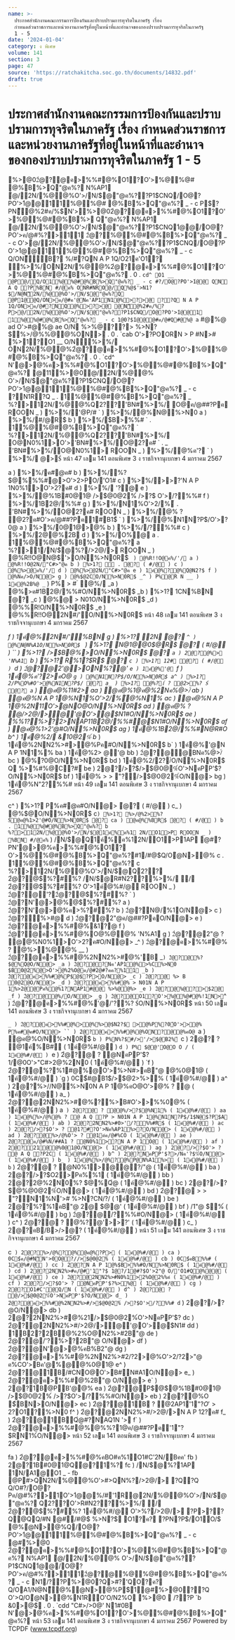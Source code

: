 ```yaml
---
name: >-
  ประกาศสำนักงานคณะกรรมการป้องกันและปราบปรามการทุจริตในภาครัฐ เรื่อง
  กำหนดส่วนราชการและหน่วยงานภาครัฐที่อยู่ในหน้าที่และอำนาจของกองปราบปรามการทุจริตในภาครัฐ
  1 - 5
date: '2024-01-04'
category: ง พิเศษ
volume: 141
section: 3
page: 47
source: 'https://ratchakitcha.soc.go.th/documents/14832.pdf'
draft: true
---
```


# ประกาศสำนักงานคณะกรรมการป้องกันและปราบปรามการทุจริตในภาครัฐ เรื่อง กำหนดส่วนราชการและหน่วยงานภาครัฐที่อยู่ในหน้าที่และอำนาจของกองปราบปรามการทุจริตในภาครัฐ 1 - 5

%>@02ํ@?@ค>%%#@%O1?O'>%@%@# @%B%>Q"@ค%? N%AP1 ํ@/2N/%@@%O'>/N/$@"@ค%??P1$CNQ/O@?PO'>1ํ@@11%@%@# @%B%>Q"@ค%? _ - c P$?PN็@%2#ค/%$N'>%>@02ํ@?@ค>%%#@%O1?O'>%@%@#@%B%> Q"@ค%? N%AP1 ํ@/2N/%@@%O'>/N/$@"@ค%??P1$CNQ1ํ@@/O@?PO'>ค/@#%?>11 2ํ@?%@%@#@%B%>Q"@ค%? _ - c O'>ํ@/2N/%@@%O'>/N/$@"@ค%??P1$CNQ/O@?P O'>1ํ@@11%@%@#@%B%>Q"@ค%? _ - c Q/ON็ัB? %/#?QN A P 1Q/O21ค'O1? %>%/ON2N/%@@%2ํ@?@ค>%%#@%O1?O'>%@%@#@%B%>Q"@ค%? . 0 . `cd^ O1 __ @Pํ@/Q/O1%@%@#@%B%>Q"@ค%? _ - c #?/O@?PO'>1ํ@@ QN A Q ?P%BN #/@ค% ONR#NROํ@/Q%@$'>N1?$/N@N็2N/%@@%O'>/N/$@"@ค%?Q @P1@ํ@Q/ON>ค/@#ค'@Nค'AP1N1@%>?>@ ??Q N A P 1Q/ON>ค/@#?NQ@%>?>@ @N็@%2#ค/%?P>ํ@/2N/%@@%O'>/N/$@"@ค%??P1$CNQ/O@?PO'>1ํ@@1 1%@%@#@%B%>Q"@ค%? _ - c 1@0?$1ํ@@@#ค/@#Q#@%@ a` #@%@ ad O'>#@%@ ae O/N %>%@??> %>N?$%>/@%%@@%ON> . 0 . `cab O'>?POORN > P #N># %>1?O1 __ O/N%>%/ ON2N/%@@%2ํ@?@ค>%%#@%O1?O'>%@%@#@%B%>Q"@ค%? . 0 . `cd^ N'@>@%ค>%%#@%O1?O'>%@%@#@%B%>Q"@ค%? @11%>@0ํ@/2N/%@@% O'>/N/$@"@ค%??P1$CNQ/O@?PO'>1ํ@@11%@%@#@%B%>Q"@ค%? _ - c ?N1R?Q _ . 1%@%@#@%B%>Q"@ค%? _ %?>12N/%@@%Q2??'BN#%>%/ O@ค/@##?Pค ROON _ ) %>%/'@P/# ` ) %>%/@%N@%>N0 a ) %>%/#/@R$ b ) %>%/$B>%%# ` . 1%@%@#@%B%>Q"@ค%? ` %?>12N/%@@%Q2??'BN#%>%/ O@N0%1>O'>'BN#%>%/O@2?ค# ` . _ 'BN#%>%/O@N0%1> ROON _ ) %>%/@%ค'? ` ) %>%/ @>$์ หน้า 47 เลม 141 ตอนพิเศษ 3 ง ราชกิจจานุเบกษา 4 มกราคม 2567

a ) %>%/ค#@ค# b ) %>%/%? $@%%%#@>O'>2>PO/'O1# c ) %>%/>>?'N A P 1N0%1>O'>2?ค# d ) %>%/ '?@ e ) %>%/@%1B#0@1@ />$@0@2%์ />?$ O'>/?%%# f ) %>%/1B2@/%%# g ) %>%/N1%O'>2/%์ ` . ` 'BN#%>%/O@2?ค# ROON _ ) %>%/@% ? @2?ค#O'>ค/@##?Pค1#B1$์ ` ) %>%/@%N1N?P$/O'>?0@ a ) %>%/0@1@>@% b ) %>%//?%%# c ) %>%/2@@%2B d ) %>%/O%@ a . 1%@%@#@%B%>Q"@ค%? a %?>1/N/$@%?/>2@/> ROON _ ) @%R!!O@N@$'>O/N%>N0R$ ` ) @%R!!O@ค%/'/ a ) @%R!!O@2N/"C#>"@ค b ) %>1?  . ํ@? ( #/@ ) c ) @%%>@ค%/'/ d ) @%%>@2N/"C#>"@ค e ) 1ค์@%?@%Qํ@N2?$ f ) @%Nค/>O/N@> g ) @%$@2CO/N%>N0R$ _^ ) P%@R N __ ) 1ค์@%2B%@ _` ) P% > # ์ ํ@%/ _a ) @%>ค#1B2@/%%#O/N%>N0R$ _b ) %>1? 1CN%BN ํ@? _c ) @%@ > N01O/N%>N0R$ _d ) @%%R!O/N%>N0R$ _e ) @%%R!!O@2N#/'O/N%>N0R$ หน้า 48 เลม 141 ตอนพิเศษ 3 ง ราชกิจจานุเบกษา 4 มกราคม 2567

_f ) 1ค์@%2N#/'%BN _g ) %>1? 2N ํ@? `^ ) @%N@N%A1O/N%>N0R$ `_ ) %>1? N@1@@0$@R$ ํ@? ( #/@ ) `` ) %>1? />$B@%>O/N%>N0R$ ํ@? `a ) 2@?@%> 'N%A1 `b ) %>1? R%1?$์R$ ํ@? `c ) %>1? 12# ํ@? ( #/@ ) `d ) 2ํ@?@2'@>ON%?@' `e ) 1ค์@%'@ `f ) 1ค์@%ค'?2>คO@ `g ) @%N1N?P$/O/N%>N0R$ a^ ) %>1? 2/P%O%#O'>@%N1N?P$/ ํ@? a_ ) %>1? @%?1์ ? @2>%? $์ ํ@? a` ) @ค@%11#2> aa ) @ค@%1@ค@%2Nค%@>/์ ab ) @ค@%N A P 1@%N1%O'>2/%์@%N1% ac ) @ค@%N A P 1@%2N11O'>ํ@NO@O/N%>N0R$ ad ) @ค@% ? @/>2@/>@'@O'>@$N1#O/N%>N0R$ ae ) %%1?%>?2>NAP11B2@/%%#@$N1#O/N%>N0R$ af ) @ค@%1>2'@#O/N%>N0R$ ag ) 1ค์@%1B2@/%%#N@R#O b^ ) 1ค์@%2/ &10@2%์ b_ ) 1ค์@%2NN2%>#>@%Pค#O/N%>N0R$ b` ) 1ค์@%'@N A P 1N1%% ba ) 1ค์@%2> @'@ bb ) 2ํ@?@@BNค%@>/์ bc ) @%?0@O/N%>N0R$ bd ) 1ค์@%2/2?/์O/N%>N0R$ Q %>%#%@C?#์ be ) 2@?/>?$/>$@0@%์O'>NคPP'$?O/N%>N0R$ bf ) 1ค์@% > > "?์/>$@0@2%์O/N@> bg ) 1ค์@%N"2?%%# หน้า 49 เลม 141 ตอนพิเศษ 3 ง ราชกิจจานุเบกษา 4 มกราคม 2567

c^ ) %>1? P%ค#@ค#O/N@> ํ@? ( #/@ ) c_ ) @%$@O/N%>N0R$ c` ) %>1? %>/@%2>%? $์@ค@%1>2'@#O/N%>N0R$ ํ@? ca ) @ค@%%BR$ ํ@? ( #/@ ) b . 1%@%@#@%B%>Q"@ค%? b %?>12N/%@@%O'>/N/$@1ค์%ค%1 2N/O1>P ROON _ ) %BN #/@ค% ` ) /N/$@Q1ค์%ค%12N/O1>P1AP @#?PN'@>@%ค>%%#@%O1? O'>%@%@#@%B%>Q"@ค%?#1/#@$Q/Oํ@N>@% c . 1%@%@#@%B%>Q"@ค%? c %?>12N/%@@%O'>/N/$@Q2?? 2ํ@?@$%?#%? /N/$@R#N2??%>%/ / 2ํ@?@$%?#%? O'>1ค์@%#/@ ROON _ ) 2ํ@?@'?2ํ@?@$%?#%? ` ) 2ํ@?N'@>@%@$%?#%? a ) 2ํ@?N'@>@%ค>%?#%? b ) 2ํ@?N@/%1O/N@> c ) 2ํ@?%>#@ d ) 2ํ@?@2"@ค/@##?PคO/N@> e ) 2ํ@?@ค>%%#@%&1?@ f ) 2ํ@?@ค>%%#@%O@%@@% 'N%A1 g ) 2ํ@?@2"@ ? @@%N0%1>O'>2?ค#O/N@> _^ ) 2ํ@?@ค>%%#@% ? @%>%@@% __ ) 2ํ@?@ค>%%#@%2NN2%>#@%'B _` ) 2ํ@?@%? $@%Qํ@O/N@> _a ) 2ํ@?@?Nค'AP1@%>%C%>N0 $B0@2%์@>O'>@%2%O@ค/@#2@#?คค?%11 _b ) 2ํ@?@ค>%%#@%P$@$?P>O/N@> _c ) 2ํ@?@ %> B 0@2@O/N@> _d ) 2ํ@?@ค>%%#@% > N01N A P 1%>2@@Pค%@%1?NAP1#@@ %>%@ํ@%> _e ) 2ํ@?@%@?>$2@ _f ) 2ํ@?@ํ@%/O/N@> _g ) 2ํ@?@O1?O'>%@%@#@%!1N> `^ ) 2ํ@?@ค>%%#@%'@/'?%? $์O/N%>N0R$ หน้า 50 เลม 141 ตอนพิเศษ 3 ง ราชกิจจานุเบกษา 4 มกราคม 2567

`_ ) 2ํ@?@ค>%%#@%>@%%>@$N2?$ >@%P%?0์O'>>@% P%ค#@ค#O/N@> `` ) 2ํ@?@ค>%%#@%@%ON?@@%คO@ `a ) @ค@%O/N%>N0R$ `b ) P%N%?$#/>'/>$@B2%์ `c ) 2@? ? @1ค์%B# ( 1ค์@%#/@ ) `d ) P% $@@'O@O O / ( 1ค์@%#/@ ) `e ) 2ํ@?@ ? @NคPP'$?1/@0O'>"C#>2@%2N0 ( 1ค์@%#/@ ) `f ) 2ํ@?@%?%1#@%@O'>%>N#>คB"@ @%0@1@ ( 1ค์@%#/@ ) `g ) 0C$์#@B1$/>$@2>%>% ( 1ค์@%#/@ ) a^ ) 2@?%>//N@%>N0N A P 1@%คO@O'>@% ? @ ( 1ค์@%#/@ ) a_ ) 2ํ@?@2NN2%>#@%?%>B#O'>>%%0@% ( 1ค์@%#/@ ) a` ) 2ํ@?@ ? @@%/>?$@%N1% ( 1ค์@%#/@ ) aa ) 1ค์@%%>/@%@% ? @ A Q ?P > N01N A P 1@%N1N?P$/1$N@$?P$A ( 1ค์@%#/@ ) ab ) 2@?2NN2%>#0>'/?%%#R$ ( 1ค์@%#/@ ) ac ) 2@?/>?$O'> ? @1?#?O'>Nค%AP1%>?O/N@> ( 1ค์@%#/@ ) ad ) 2ํ@?@%>/@%O'> ? @1ค์ค/@#%CO ( 1ค์@%#/@ ) ae ) 2ํ@?@ค/@#%N/##A1 ? @N0%1>?N A P 1O@ ( 1ค์@%#/@ ) af ) 2@?21@@%0@1@O/N@> ( 1ค์@%#/@ ) ag ) 2@?/>?$O'> ? @ A Q ?P2C ( 1ค์@%#/@ ) b^ ) 2@?NคPP'$?>/Nค'?$%์O/N@> ( 1ค์@%#/@ ) b_ ) 1ค์@%%>/@%?@%P@N%A1%> ( 1ค์@%#/@ ) b` ) 2ํ@?@ ? @N0%1>@@?/"@ ( 1ค์@%#/@ ) ba ) 2@?/>?$O2>Pค%%1 ( 1ค์@%#/@ ) bb ) 2@?2@%2N0%? $@%Qํ@ ( 1ค์@%#/@ ) bc ) 2@?/>?$@%@0@2%์O/N@> ( 1ค์@%#/@ ) bd ) 2ํ@?@ > > "?์N1%N'># %>N?$%> %>@2#NO %>NO@1$CN/?/ ( 1ค์@%#/@ ) be ) 2@?%?%1คB"@ 2@ $@@' ( 1ค์@%#/@ ) bf ) /1"@ $%์ ( 1ค์@%#/@ ) bg ) 2ํ@?@/?%%#O/N@> ( 1ค์@%#/@ ) c^ ) 2ํ@?@ ? @%?@'>>?' ( 1ค์@%#/@ ) c_ ) 2@?คB/B>/>@? ( 1ค์@%#/@ ) หน้า 51 เลม 141 ตอนพิเศษ 3 ง ราชกิจจานุเบกษา 4 มกราคม 2567

c` ) 2@?%>/@%?@%@ค@%?P> ( 1ค์@%#/@ ) ca ) 0C$์ค/@#N็N'>0O@?//>$@0@2%์ ( 1ค์@%#/@ ) cb ) 0C$์คB%%# ( 1ค์@%#/@ ) cc ) 2@?N A P 1@%$B>%%#O/N%>N0R$ ( 1ค์@%#/@ ) cd ) 2@?2NN2%>#ค/@#'1"?$ 1@?/1@#?$O'>2"@ O/'O1#Q@%ํ@@ ( 1ค์@%#/@ ) ce ) 2ํ@?@2NN2%>#N0%1>2%O@2%%ค์ ( 1ค์@%#/@ ) cf ) 2@?/>?$O'> ? @NคPP'$?%>%@ ( 1ค์@%#/@ ) cg ) 2@?O1#C'@Q/N ( 1ค์@%#/@ ) d^ ) 2ํ@?@ ? @/>$@0@2%์O'>NคPP'$?O/N@> d_ ) 2ํ@?@ค>%%#@%2NN2%>#/>$@0@2%์ />?$O'>/?%%# d` ) 2@?/>?$%>2@@%2B da ) 2@?#@%/>$@O/N@> db ) 2@?2NN2%>#@%21/>$@0@2%์O'>NคPP'$? dc ) 2ํ@?@2NN2%>#/>2@/>@'@O'>@$N1# dd ) 1B2?2B@%2%O@N2%>#2B"@ de ) 2ํ@?@/'?%>?2B"@ O/N@> df ) 2ํ@?@N'@>@%คB%B2"@ dg ) 2ํ@?@ค>%%#@%2NN2%>#2/?2>@%O'>2/?2>"@ ค%CO'>Bค'@%@@%0@1@ e^ ) 2ํ@?@1B/#CNO@O'>B#N#A1O/N@> e_ ) 2ํ@?@ค>%%#@%2B"@ O/N@> e` ) 2@?1B@PB'@@% ea ) 2ํ@?@P$@$@%1B#0@1@ />$@0@2%์ />?$O'>/?%%#O/N@> eb ) 2@?@%O $์BN>O/N@> ec ) 2ํ@?@1B ? @2AP1'1"?$O'>2%O@2%%ค์ ed ) 2ํ@?@2NN2%>#N0%1>>>?' ee ) 2@?/?ค?O/N@> ef ) 2ํ@?@ ? @B%%%#@1>N'O%1>2์ eg ) 2@?NคPP'$?O1?%>N0 f^ ) 2ํ@?@2NN2%>#/>2@/>N A P 12?ค# f_ ) 2ํ@?@1BQํ@#?NAQ1N '> f` ) 2ํ@?@ค>%%#@%@%%?1@ค/@##?Pค'1"?$RN1%์O/N@> หน้า 52 เลม 141 ตอนพิเศษ 3 ง ราชกิจจานุเบกษา 4 มกราคม 2567

fa ) 2ํ@?@ค>%%#@%คBO#ค%1O1#C'2N/Bคค' fb ) 2@?1B#0@1@Qํ@?1%? fc ) /N/$@%?1AP 1N/A1@O1 _ - fb @P#>QN2N/%@@%O'>#>QN%?/>2@/> ?Q?Q Q/O#?/O@?Pค/@#%?>1O'>1ํ@@%/#'1R@2N/%@@%O'>/N/$@"@ค%? Q2??O'>R#N2??%>%/ / 2ํ@?@$%?#%? 1ค์@%#/@ O'>%?/>2@/> ?P>??Q@QQ/#N @#/#@$ %>N?$ O1?ค? ?PN?P$/O1O/$ @%ํ@N>@%Q/O@?PO'>1ํ@@11%@%@#@%B%>Q"@ค%? _ - c @#%>@0 2ํ@?@ค>%%#@%O1?O'>%@%@#@%B%>Q"@ค%? N%AP1 ํ@/2N/%@@% O'>/N/$@"@ค%??P1$CNQ1ํ@@/O@?PO'>ค/@#%?>112ํ@?@%@%@#@%B%>Q"@ค%? _ - c N1/??P%>@0?Q>#?'QO?ค? Q/OA1/N@N็@%ํ@N>@%P$1@#%>@0??Q O'>Q/Oํ@N>@%N1RO'O/N2%O %>@0  /??P `b &0>@$ . 0 . `cdd "C#>/>0@' N1#0B N'@>@%ค>%%#@%O1?O'>%@%@#@%B%>Q"@ค%? หน้า 53 เลม 141 ตอนพิเศษ 3 ง ราชกิจจานุเบกษา 4 มกราคม 2567 Powered by TCPDF (www.tcpdf.org)
